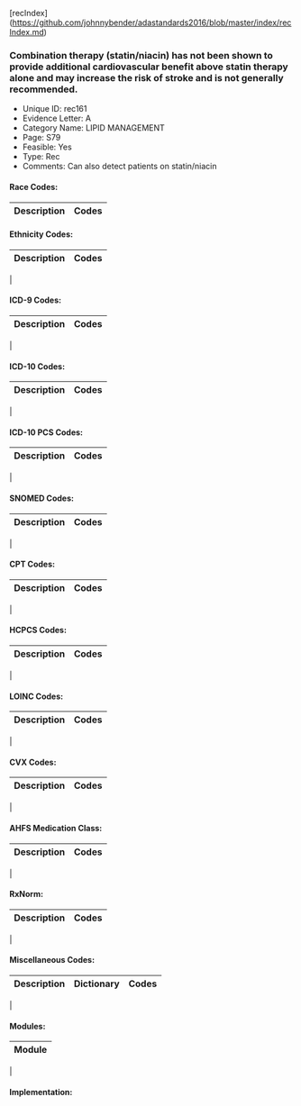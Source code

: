 [recIndex] (https://github.com/johnnybender/adastandards2016/blob/master/index/recIndex.md)

### **Combination therapy (statin/niacin) has not been shown to provide additional cardiovascular benefit above statin therapy alone and may increase the risk of stroke and is not generally recommended.**
* Unique ID: rec161
* Evidence Letter: A
* Category Name: LIPID MANAGEMENT
* Page: S79
* Feasible: Yes
* Type: Rec
* Comments: Can also detect patients on statin/niacin

#### Race Codes:

Description | Codes
----------- | -----


#### Ethnicity Codes:

Description | Codes
----------- | -----
|

#### ICD-9 Codes:

Description | Codes
----------- | -----
|

#### ICD-10 Codes:

Description | Codes
----------- | -----
|

#### ICD-10 PCS Codes:

Description | Codes
----------- | -----
|

#### SNOMED Codes:

Description | Codes
----------- | -----
|

#### CPT Codes:

Description | Codes
----------- | -----
|

#### HCPCS Codes:

Description | Codes
----------- | -----
|

#### LOINC Codes:

Description | Codes
----------- | -----
|

#### CVX Codes:

Description | Codes
----------- | -----
|

#### AHFS Medication Class:

Description | Codes
----------- | -----
|

#### RxNorm:

Description | Codes
----------- | -----
|

#### Miscellaneous Codes:

Description | Dictionary | Codes
----------- | ---------- | -----
|

#### Modules:

Module |
------ |
|

#### Implementation:
